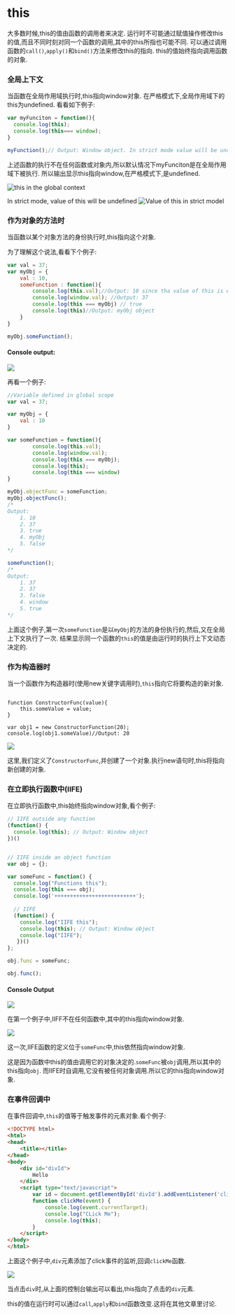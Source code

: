 # this

大多数时候,this的值由函数的调用者来决定.
运行时不可能通过赋值操作修改this的值,而且不同时刻对同一个函数的调用,其中的this所指也可能不同.
可以通过调用函数的`call()`,`apply()`和`bind()`方法来修改this的指向.
this的值始终指向调用函数的对象.


### 全局上下文

当函数在全局作用域执行时,this指向window对象.
在严格模式下,全局作用域下的this为undefined.
看看如下例子:

```javascript
var myFunciton = function(){
  console.log(this);
  console.log(this=== window);
}

myFunction();// Output: Window object. In strict mode value will be undefined 
```

上述函数的执行不在任何函数或对象内,所以默认情况下myFunciton是在全局作用域下被执行.
所以输出显示this指向window,在严格模式下,是undefined.


![this in the global context](./CodeSnippets/thisGlobal.jpg)

In strict mode, value of this will be undefined
![Value of this in strict model](./CodeSnippets/UseStrict.jpg)

### 作为对象的方法时

当函数以某个对象方法的身份执行时,this指向这个对象.

为了理解这个说法,看看下个例子:

```javascript
var val = 37;
var myObj = {
	val : 10,
	someFunction : function(){
		console.log(this.val);//Output: 10 since tha value of this is equal to myObj
		console.log(window.val); //Output: 37
		console.log(this === myObj) // true
		console.log(this)//Output: myObj object
	}
}

myObj.someFunction();
```
#### Console output:
![](./CodeSnippets/this.jpg)

再看一个例子:

```javascript
//Variable defined in global scope
var val = 37;

var myObj = {
	val : 10
}

var someFunction = function(){
		console.log(this.val);
		console.log(window.val);
		console.log(this === myObj);
		console.log(this);
		console.log(this === window) 
}

myObj.objectFunc = someFunction;
myObj.objectFunc();  
/*
Output:
	1. 10
	2. 37
	3. true
	4. myObj
	5. false
*/

someFunction();
/*
Output:
	1. 37
	2. 37
	3. false
	4. window
	5. true
*/
```
上面这个例子,第一次`someFunction`是以`myObj`的方法的身份执行的,然后,又在全局上下文执行了一次.
结果显示同一个函数的`this`的值是由运行时的执行上下文动态决定的.

### 作为构造器时

当一个函数作为构造器时(使用new关键字调用时),`this`指向它将要构造的新对象.

```JavsScript

function ConstructorFunc(value){
	this.someValue = value;
}

var obj1 = new ConstructorFunction(20);
console.log(obj1.someValue)//Output: 20
```
![](./CodeSnippets/constructorThis.jpg)

这里,我们定义了`ConstructorFunc`,并创建了一个对象.执行new语句时,this将指向新创建的对象.

### 在立即执行函数中(IIFE)

在立即执行函数中,this始终指向window对象,看个例子:

```JavaScript
// IIFE outside any function 
(function() {
  console.log(this); // Output: Window object
})()


// IIFE inside an object function
var obj = {};

var someFunc = function() {
  console.log("Functions this");
  console.log(this === obj);
  console.log('++++++++++++++++++++++++++');
  
  // IIFE 
  (function() {
    console.log("IIFE this");
    console.log(this); // Output: Window object
    console.log("IIFE");
   })()
};

obj.func = someFunc;

obj.func();
```

#### Console Output
![](./CodeSnippets/IIFE_first.png)

在第一个例子中,IIFF不在任何函数中,其中的this指向window对象.

![](./CodeSnippets/IIFE_second.png)

这一次,IIFE函数的定义位于`someFunc`中,this依然指向window对象.

这是因为函数中this的值由调用它的对象决定的.`someFunc`被`obj`调用,所以其中的this指向`obj`.
而IIFE时自调用,它没有被任何对象调用.所以它的this指向window对象.

### 在事件回调中

在事件回调中,`this`的值等于触发事件的元素对象.看个例子:

```html
<!DOCTYPE html>
<html>
<head>
	<title></title>
</head>
<body>
	<div id="divId">
		Hello
	</div>
	<script type="text/javascript">
		var id = document.getElementById('divId').addEventListener('click', clickMe, false);
		function clickMe(event) {
			console.log(event.currentTarget);
			console.log("CLick Me");
			console.log(this);
		}
	</script>
</body>
</html>
```

上面这个例子中,`div`元素添加了click事件的监听,回调`clickMe`函数.

![](./CodeSnippets/EventHandler.png)

当点击`div`时,从上面的控制台输出可以看出,this指向了点击的`div`元素.

this的值在运行时可以通过`call`,`apply`和`bind`函数改变.这将在其他文章里讨论.
